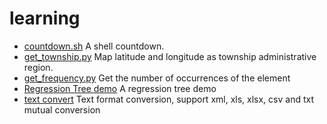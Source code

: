 # learning
- [countdown.sh](https://github.com/KARL13YAN/learning/blob/master/countdown.sh) A shell countdown.
-  [get_township.py](https://github.com/KARL13YAN/learning/blob/master/get_township.py) Map latitude and longitude as township administrative region.
- [get_frequency.py](https://github.com/KARL13YAN/learning/blob/master/get_frequency.py) Get the number of occurrences of the element
- [Regression Tree demo](https://github.com/KARL13YAN/learning/blob/master/regression%20tree.py) A regression tree demo
- [text convert](https://github.com/KARL13YAN/learning/blob/master/convert.py) Text format conversion, support xml, xls, xlsx, csv and txt mutual conversion